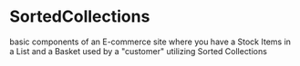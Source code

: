 # SortedCollections
basic components of an E-commerce site where you have a Stock Items in a List and a Basket used by a "customer"  utilizing Sorted Collections

